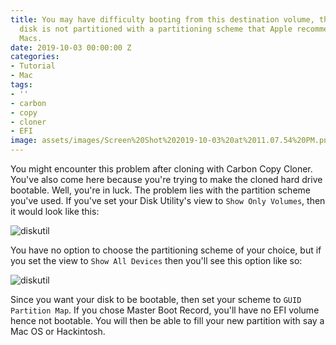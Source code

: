 ```yaml
---
title: You may have difficulty booting from this destination volume, the underlying
  disk is not partitioned with a partitioning scheme that Apple recommends for Intel
  Macs.
date: 2019-10-03 00:00:00 Z
categories:
- Tutorial
- Mac
tags:
- ''
- carbon
- copy
- cloner
- EFI
image: assets/images/Screen%20Shot%202019-10-03%20at%2011.07.54%20PM.png
---
```


You might encounter this problem after cloning with Carbon Copy Cloner. You've also come here because you're trying to make the cloned hard drive bootable. Well, you're in luck. The problem lies with the partition scheme you've used. If you've set your Disk Utility's view to `Show Only Volumes`, then it would look like this:

![diskutil](/blog/assets/images/Screen%20Shot%202019-10-03%20at%2011.10.19%20PM.png)

You have no option to choose the partitioning scheme of your choice, but if you set the view to `Show All Devices` then you'll see this option like so:

![diskutil](/blog/assets/images/Screen%20Shot%202019-10-03%20at%2011.09.23%20PM.png)

Since you want your disk to be bootable, then set your scheme to `GUID Partition Map`. If you chose Master Boot Record, you'll have no EFI volume hence not bootable. You will then be able to fill your new partition with say a Mac OS or Hackintosh.
